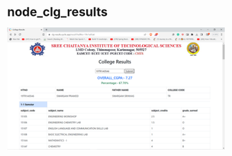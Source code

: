 ﻿# node_clg_results
 ![Alt text](https://github.com/Srujan-github/node_clg_results/blob/main/images/Screenshot%20(297).png)
